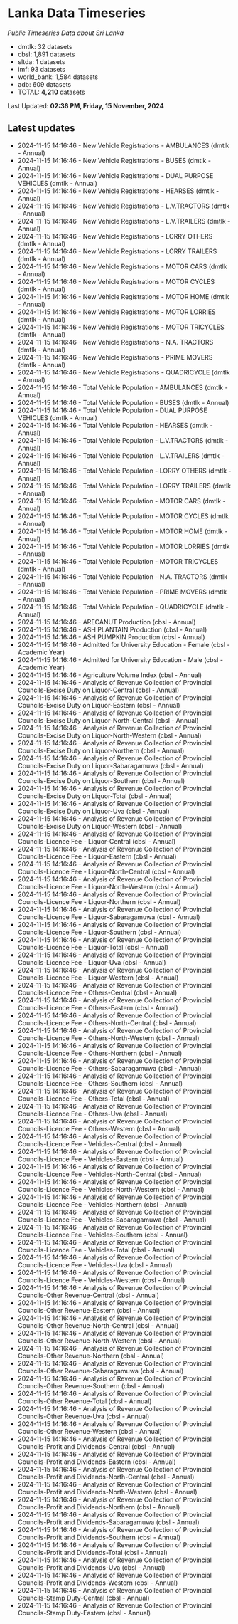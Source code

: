 # Lanka Data Timeseries
*Public Timeseries Data about Sri Lanka*

* dmtlk: 32 datasets
* cbsl: 1,891 datasets
* sltda: 1 datasets
* imf: 93 datasets
* world_bank: 1,584 datasets
* adb: 609 datasets
* TOTAL: **4,210** datasets

Last Updated: **02:36 PM, Friday, 15 November, 2024**

## Latest updates

* 2024-11-15 14:16:46 - New Vehicle Registrations - AMBULANCES (dmtlk - Annual)
* 2024-11-15 14:16:46 - New Vehicle Registrations - BUSES (dmtlk - Annual)
* 2024-11-15 14:16:46 - New Vehicle Registrations - DUAL PURPOSE VEHICLES (dmtlk - Annual)
* 2024-11-15 14:16:46 - New Vehicle Registrations - HEARSES (dmtlk - Annual)
* 2024-11-15 14:16:46 - New Vehicle Registrations - L.V.TRACTORS (dmtlk - Annual)
* 2024-11-15 14:16:46 - New Vehicle Registrations - L.V.TRAILERS (dmtlk - Annual)
* 2024-11-15 14:16:46 - New Vehicle Registrations - LORRY OTHERS (dmtlk - Annual)
* 2024-11-15 14:16:46 - New Vehicle Registrations - LORRY TRAILERS (dmtlk - Annual)
* 2024-11-15 14:16:46 - New Vehicle Registrations - MOTOR CARS (dmtlk - Annual)
* 2024-11-15 14:16:46 - New Vehicle Registrations - MOTOR CYCLES (dmtlk - Annual)
* 2024-11-15 14:16:46 - New Vehicle Registrations - MOTOR HOME (dmtlk - Annual)
* 2024-11-15 14:16:46 - New Vehicle Registrations - MOTOR LORRIES (dmtlk - Annual)
* 2024-11-15 14:16:46 - New Vehicle Registrations - MOTOR TRICYCLES (dmtlk - Annual)
* 2024-11-15 14:16:46 - New Vehicle Registrations - N.A. TRACTORS (dmtlk - Annual)
* 2024-11-15 14:16:46 - New Vehicle Registrations - PRIME MOVERS (dmtlk - Annual)
* 2024-11-15 14:16:46 - New Vehicle Registrations - QUADRICYCLE (dmtlk - Annual)
* 2024-11-15 14:16:46 - Total Vehicle Population - AMBULANCES (dmtlk - Annual)
* 2024-11-15 14:16:46 - Total Vehicle Population - BUSES (dmtlk - Annual)
* 2024-11-15 14:16:46 - Total Vehicle Population - DUAL PURPOSE VEHICLES (dmtlk - Annual)
* 2024-11-15 14:16:46 - Total Vehicle Population - HEARSES (dmtlk - Annual)
* 2024-11-15 14:16:46 - Total Vehicle Population - L.V.TRACTORS (dmtlk - Annual)
* 2024-11-15 14:16:46 - Total Vehicle Population - L.V.TRAILERS (dmtlk - Annual)
* 2024-11-15 14:16:46 - Total Vehicle Population - LORRY OTHERS (dmtlk - Annual)
* 2024-11-15 14:16:46 - Total Vehicle Population - LORRY TRAILERS (dmtlk - Annual)
* 2024-11-15 14:16:46 - Total Vehicle Population - MOTOR CARS (dmtlk - Annual)
* 2024-11-15 14:16:46 - Total Vehicle Population - MOTOR CYCLES (dmtlk - Annual)
* 2024-11-15 14:16:46 - Total Vehicle Population - MOTOR HOME (dmtlk - Annual)
* 2024-11-15 14:16:46 - Total Vehicle Population - MOTOR LORRIES (dmtlk - Annual)
* 2024-11-15 14:16:46 - Total Vehicle Population - MOTOR TRICYCLES (dmtlk - Annual)
* 2024-11-15 14:16:46 - Total Vehicle Population - N.A. TRACTORS (dmtlk - Annual)
* 2024-11-15 14:16:46 - Total Vehicle Population - PRIME MOVERS (dmtlk - Annual)
* 2024-11-15 14:16:46 - Total Vehicle Population - QUADRICYCLE (dmtlk - Annual)
* 2024-11-15 14:16:46 - ARECANUT Production (cbsl - Annual)
* 2024-11-15 14:16:46 - ASH PLANTAIN Production (cbsl - Annual)
* 2024-11-15 14:16:46 - ASH PUMPKIN Production (cbsl - Annual)
* 2024-11-15 14:16:46 - Admitted for University Education - Female (cbsl - Academic Year)
* 2024-11-15 14:16:46 - Admitted for University Education - Male (cbsl - Academic Year)
* 2024-11-15 14:16:46 - Agriculture Volume Index (cbsl - Annual)
* 2024-11-15 14:16:46 - Analysis of Revenue Collection of Provincial Councils-Excise Duty on Liquor-Central (cbsl - Annual)
* 2024-11-15 14:16:46 - Analysis of Revenue Collection of Provincial Councils-Excise Duty on Liquor-Eastern (cbsl - Annual)
* 2024-11-15 14:16:46 - Analysis of Revenue Collection of Provincial Councils-Excise Duty on Liquor-North-Central (cbsl - Annual)
* 2024-11-15 14:16:46 - Analysis of Revenue Collection of Provincial Councils-Excise Duty on Liquor-North-Western (cbsl - Annual)
* 2024-11-15 14:16:46 - Analysis of Revenue Collection of Provincial Councils-Excise Duty on Liquor-Northern (cbsl - Annual)
* 2024-11-15 14:16:46 - Analysis of Revenue Collection of Provincial Councils-Excise Duty on Liquor-Sabaragamuwa (cbsl - Annual)
* 2024-11-15 14:16:46 - Analysis of Revenue Collection of Provincial Councils-Excise Duty on Liquor-Southern (cbsl - Annual)
* 2024-11-15 14:16:46 - Analysis of Revenue Collection of Provincial Councils-Excise Duty on Liquor-Total (cbsl - Annual)
* 2024-11-15 14:16:46 - Analysis of Revenue Collection of Provincial Councils-Excise Duty on Liquor-Uva (cbsl - Annual)
* 2024-11-15 14:16:46 - Analysis of Revenue Collection of Provincial Councils-Excise Duty on Liquor-Western (cbsl - Annual)
* 2024-11-15 14:16:46 - Analysis of Revenue Collection of Provincial Councils-Licence Fee - Liquor-Central (cbsl - Annual)
* 2024-11-15 14:16:46 - Analysis of Revenue Collection of Provincial Councils-Licence Fee - Liquor-Eastern (cbsl - Annual)
* 2024-11-15 14:16:46 - Analysis of Revenue Collection of Provincial Councils-Licence Fee - Liquor-North-Central (cbsl - Annual)
* 2024-11-15 14:16:46 - Analysis of Revenue Collection of Provincial Councils-Licence Fee - Liquor-North-Western (cbsl - Annual)
* 2024-11-15 14:16:46 - Analysis of Revenue Collection of Provincial Councils-Licence Fee - Liquor-Northern (cbsl - Annual)
* 2024-11-15 14:16:46 - Analysis of Revenue Collection of Provincial Councils-Licence Fee - Liquor-Sabaragamuwa (cbsl - Annual)
* 2024-11-15 14:16:46 - Analysis of Revenue Collection of Provincial Councils-Licence Fee - Liquor-Southern (cbsl - Annual)
* 2024-11-15 14:16:46 - Analysis of Revenue Collection of Provincial Councils-Licence Fee - Liquor-Total (cbsl - Annual)
* 2024-11-15 14:16:46 - Analysis of Revenue Collection of Provincial Councils-Licence Fee - Liquor-Uva (cbsl - Annual)
* 2024-11-15 14:16:46 - Analysis of Revenue Collection of Provincial Councils-Licence Fee - Liquor-Western (cbsl - Annual)
* 2024-11-15 14:16:46 - Analysis of Revenue Collection of Provincial Councils-Licence Fee - Others-Central (cbsl - Annual)
* 2024-11-15 14:16:46 - Analysis of Revenue Collection of Provincial Councils-Licence Fee - Others-Eastern (cbsl - Annual)
* 2024-11-15 14:16:46 - Analysis of Revenue Collection of Provincial Councils-Licence Fee - Others-North-Central (cbsl - Annual)
* 2024-11-15 14:16:46 - Analysis of Revenue Collection of Provincial Councils-Licence Fee - Others-North-Western (cbsl - Annual)
* 2024-11-15 14:16:46 - Analysis of Revenue Collection of Provincial Councils-Licence Fee - Others-Northern (cbsl - Annual)
* 2024-11-15 14:16:46 - Analysis of Revenue Collection of Provincial Councils-Licence Fee - Others-Sabaragamuwa (cbsl - Annual)
* 2024-11-15 14:16:46 - Analysis of Revenue Collection of Provincial Councils-Licence Fee - Others-Southern (cbsl - Annual)
* 2024-11-15 14:16:46 - Analysis of Revenue Collection of Provincial Councils-Licence Fee - Others-Total (cbsl - Annual)
* 2024-11-15 14:16:46 - Analysis of Revenue Collection of Provincial Councils-Licence Fee - Others-Uva (cbsl - Annual)
* 2024-11-15 14:16:46 - Analysis of Revenue Collection of Provincial Councils-Licence Fee - Others-Western (cbsl - Annual)
* 2024-11-15 14:16:46 - Analysis of Revenue Collection of Provincial Councils-Licence Fee - Vehicles-Central (cbsl - Annual)
* 2024-11-15 14:16:46 - Analysis of Revenue Collection of Provincial Councils-Licence Fee - Vehicles-Eastern (cbsl - Annual)
* 2024-11-15 14:16:46 - Analysis of Revenue Collection of Provincial Councils-Licence Fee - Vehicles-North-Central (cbsl - Annual)
* 2024-11-15 14:16:46 - Analysis of Revenue Collection of Provincial Councils-Licence Fee - Vehicles-North-Western (cbsl - Annual)
* 2024-11-15 14:16:46 - Analysis of Revenue Collection of Provincial Councils-Licence Fee - Vehicles-Northern (cbsl - Annual)
* 2024-11-15 14:16:46 - Analysis of Revenue Collection of Provincial Councils-Licence Fee - Vehicles-Sabaragamuwa (cbsl - Annual)
* 2024-11-15 14:16:46 - Analysis of Revenue Collection of Provincial Councils-Licence Fee - Vehicles-Southern (cbsl - Annual)
* 2024-11-15 14:16:46 - Analysis of Revenue Collection of Provincial Councils-Licence Fee - Vehicles-Total (cbsl - Annual)
* 2024-11-15 14:16:46 - Analysis of Revenue Collection of Provincial Councils-Licence Fee - Vehicles-Uva (cbsl - Annual)
* 2024-11-15 14:16:46 - Analysis of Revenue Collection of Provincial Councils-Licence Fee - Vehicles-Western (cbsl - Annual)
* 2024-11-15 14:16:46 - Analysis of Revenue Collection of Provincial Councils-Other Revenue-Central (cbsl - Annual)
* 2024-11-15 14:16:46 - Analysis of Revenue Collection of Provincial Councils-Other Revenue-Eastern (cbsl - Annual)
* 2024-11-15 14:16:46 - Analysis of Revenue Collection of Provincial Councils-Other Revenue-North-Central (cbsl - Annual)
* 2024-11-15 14:16:46 - Analysis of Revenue Collection of Provincial Councils-Other Revenue-North-Western (cbsl - Annual)
* 2024-11-15 14:16:46 - Analysis of Revenue Collection of Provincial Councils-Other Revenue-Northern (cbsl - Annual)
* 2024-11-15 14:16:46 - Analysis of Revenue Collection of Provincial Councils-Other Revenue-Sabaragamuwa (cbsl - Annual)
* 2024-11-15 14:16:46 - Analysis of Revenue Collection of Provincial Councils-Other Revenue-Southern (cbsl - Annual)
* 2024-11-15 14:16:46 - Analysis of Revenue Collection of Provincial Councils-Other Revenue-Total (cbsl - Annual)
* 2024-11-15 14:16:46 - Analysis of Revenue Collection of Provincial Councils-Other Revenue-Uva (cbsl - Annual)
* 2024-11-15 14:16:46 - Analysis of Revenue Collection of Provincial Councils-Other Revenue-Western (cbsl - Annual)
* 2024-11-15 14:16:46 - Analysis of Revenue Collection of Provincial Councils-Profit and Dividends-Central (cbsl - Annual)
* 2024-11-15 14:16:46 - Analysis of Revenue Collection of Provincial Councils-Profit and Dividends-Eastern (cbsl - Annual)
* 2024-11-15 14:16:46 - Analysis of Revenue Collection of Provincial Councils-Profit and Dividends-North-Central (cbsl - Annual)
* 2024-11-15 14:16:46 - Analysis of Revenue Collection of Provincial Councils-Profit and Dividends-North-Western (cbsl - Annual)
* 2024-11-15 14:16:46 - Analysis of Revenue Collection of Provincial Councils-Profit and Dividends-Northern (cbsl - Annual)
* 2024-11-15 14:16:46 - Analysis of Revenue Collection of Provincial Councils-Profit and Dividends-Sabaragamuwa (cbsl - Annual)
* 2024-11-15 14:16:46 - Analysis of Revenue Collection of Provincial Councils-Profit and Dividends-Southern (cbsl - Annual)
* 2024-11-15 14:16:46 - Analysis of Revenue Collection of Provincial Councils-Profit and Dividends-Total (cbsl - Annual)
* 2024-11-15 14:16:46 - Analysis of Revenue Collection of Provincial Councils-Profit and Dividends-Uva (cbsl - Annual)
* 2024-11-15 14:16:46 - Analysis of Revenue Collection of Provincial Councils-Profit and Dividends-Western (cbsl - Annual)
* 2024-11-15 14:16:46 - Analysis of Revenue Collection of Provincial Councils-Stamp Duty-Central (cbsl - Annual)
* 2024-11-15 14:16:46 - Analysis of Revenue Collection of Provincial Councils-Stamp Duty-Eastern (cbsl - Annual)